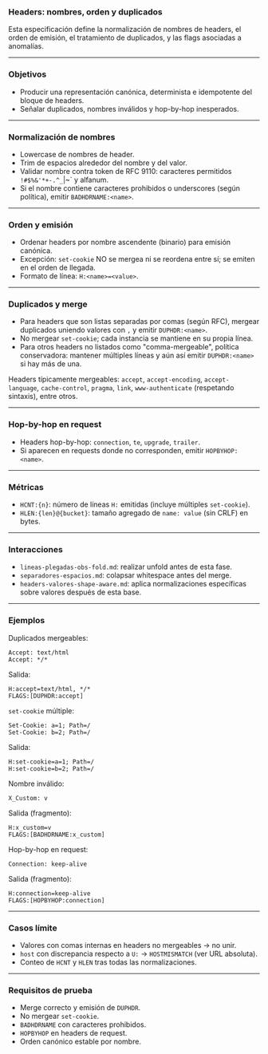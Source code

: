 ### Headers: nombres, orden y duplicados

Esta especificación define la normalización de nombres de headers, el orden de emisión, el tratamiento de duplicados, y las flags asociadas a anomalías.

---

### Objetivos

- Producir una representación canónica, determinista e idempotente del bloque de headers.
- Señalar duplicados, nombres inválidos y hop-by-hop inesperados.

---

### Normalización de nombres

- Lowercase de nombres de header.
- Trim de espacios alrededor del nombre y del valor.
- Validar nombre contra token de RFC 9110: caracteres permitidos `!#$%&'*+-.^_`|~` y alfanum.
- Si el nombre contiene caracteres prohibidos o underscores (según política), emitir `BADHDRNAME:<name>`.

---

### Orden y emisión

- Ordenar headers por nombre ascendente (binario) para emisión canónica.
- Excepción: `set-cookie` NO se mergea ni se reordena entre sí; se emiten en el orden de llegada.
- Formato de línea: `H:<name>=<value>`.

---

### Duplicados y merge

- Para headers que son listas separadas por comas (según RFC), mergear duplicados uniendo valores con `,` y emitir `DUPHDR:<name>`.
- No mergear `set-cookie`; cada instancia se mantiene en su propia línea.
- Para otros headers no listados como "comma-mergeable", política conservadora: mantener múltiples líneas y aún así emitir `DUPHDR:<name>` si hay más de una.

Headers típicamente mergeables: `accept`, `accept-encoding`, `accept-language`, `cache-control`, `pragma`, `link`, `www-authenticate` (respetando sintaxis), entre otros.

---

### Hop-by-hop en request

- Headers hop-by-hop: `connection`, `te`, `upgrade`, `trailer`.
- Si aparecen en requests donde no corresponden, emitir `HOPBYHOP:<name>`.

---

### Métricas

- `HCNT:{n}`: número de líneas `H:` emitidas (incluye múltiples `set-cookie`).
- `HLEN:{len}@{bucket}`: tamaño agregado de `name: value` (sin CRLF) en bytes.

---

### Interacciones

- `lineas-plegadas-obs-fold.md`: realizar unfold antes de esta fase.
- `separadores-espacios.md`: colapsar whitespace antes del merge.
- `headers-valores-shape-aware.md`: aplica normalizaciones específicas sobre valores después de esta base.

---

### Ejemplos

Duplicados mergeables:
```
Accept: text/html
Accept: */*
```
Salida:
```
H:accept=text/html, */*
FLAGS:[DUPHDR:accept]
```

`set-cookie` múltiple:
```
Set-Cookie: a=1; Path=/
Set-Cookie: b=2; Path=/
```
Salida:
```
H:set-cookie=a=1; Path=/
H:set-cookie=b=2; Path=/
```

Nombre inválido:
```
X_Custom: v
```
Salida (fragmento):
```
H:x_custom=v
FLAGS:[BADHDRNAME:x_custom]
```

Hop-by-hop en request:
```
Connection: keep-alive
```
Salida (fragmento):
```
H:connection=keep-alive
FLAGS:[HOPBYHOP:connection]
```

---

### Casos límite

- Valores con comas internas en headers no mergeables → no unir.
- `host` con discrepancia respecto a `U:` → `HOSTMISMATCH` (ver URL absoluta).
- Conteo de `HCNT` y `HLEN` tras todas las normalizaciones.

---

### Requisitos de prueba

- Merge correcto y emisión de `DUPHDR`.
- No mergear `set-cookie`.
- `BADHDRNAME` con caracteres prohibidos.
- `HOPBYHOP` en headers de request.
- Orden canónico estable por nombre.

